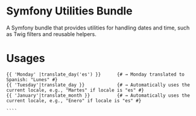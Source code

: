 # Symfony Utilities Bundle

A Symfony bundle that provides utilities for handling dates and time, such as Twig filters and reusable helpers.

# Usages

`````twig
{{ 'Monday' |translate_day('es') }}      {# → Monday translated to Spanish: "Lunes" #}
{{ 'Tuesday'|translate_day }}            {# → Automatically uses the current locale, e.g., "Martes" if locale is "es" #}
{{ 'January'|translate_month }}          {# → Automatically uses the current locale, e.g., "Enero" if locale is "es" #}

````